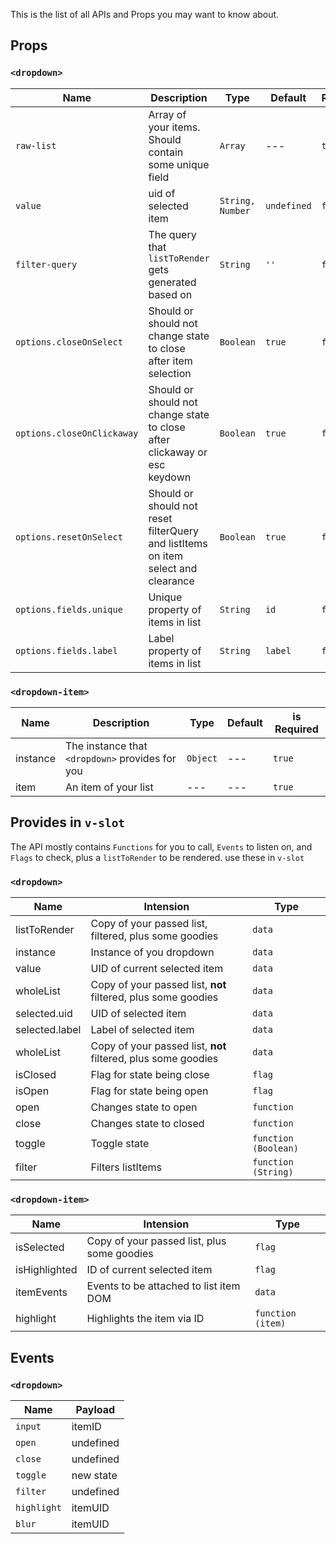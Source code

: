This is the list of all APIs and Props you may want to know about.

## Props

### `<dropdown>`

Name                       | Description                                                                       | Type             | Default     | Required
-------------------------- | --------------------------------------------------------------------------------- | ---------------- | ----------- | --------
`raw-list`                 | Array of your items. Should contain some unique field                             | `Array`          | ---         | `true`
`value`                    | uid of selected item                                                              | `String, Number` | `undefined` | `false`
`filter-query`             | The query that `listToRender` gets generated based on                             | `String`         | `''`        | `false`
`options.closeOnSelect`    | Should or should not change state to close after item selection                   | `Boolean`        | `true`      | `false`
`options.closeOnClickaway` | Should or should not change state to close after clickaway or esc keydown         | `Boolean`        | `true`      | `false`
`options.resetOnSelect`    | Should or should not reset filterQuery and listItems on item select and clearance | `Boolean`        | `true`      | `false`
`options.fields.unique`    | Unique property of items in list                                                  | `String`         | `id`        | `false`
`options.fields.label`     | Label property of items in list                                                   | `String`         | `label`     | `false`

### `<dropdown-item>`

Name     | Description                                     | Type     | Default | is Required
-------- | ----------------------------------------------- | -------- | ------- | -----------
instance | The instance that `<dropdown>` provides for you | `Object` | ---     | `true`
item     | An item of your list                            | ---      | ---     | `true`

## Provides in `v-slot`

The API mostly contains `Functions` for you to call, `Events` to listen on, and `Flags` to check, plus a `listToRender` to be rendered. use these in `v-slot`

### `<dropdown>`

Name           | Intension                                                     | Type
-------------- | ------------------------------------------------------------- | --------------------
listToRender   | Copy of your passed list, filtered, plus some goodies         | `data`
instance       | Instance of you dropdown                                      | `data`
value          | UID of current selected item                                  | `data`
wholeList      | Copy of your passed list, **not** filtered, plus some goodies | `data`
selected.uid   | UID of selected item                                          | `data`
selected.label | Label of selected item                                        | `data`
wholeList      | Copy of your passed list, **not** filtered, plus some goodies | `data`
isClosed       | Flag for state being close                                    | `flag`
isOpen         | Flag for state being open                                     | `flag`
open           | Changes state to open                                         | `function`
close          | Changes state to closed                                       | `function`
toggle         | Toggle state                                                  | `function (Boolean)`
filter         | Filters listItems                                             | `function (String)`

### `<dropdown-item>`

Name          | Intension                                   | Type
------------- | ------------------------------------------- | -----------------
isSelected    | Copy of your passed list, plus some goodies | `flag`
isHighlighted | ID of current selected item                 | `flag`
itemEvents    | Events to be attached to list item DOM      | `data`
highlight     | Highlights the item via ID                  | `function (item)`

## Events

### `<dropdown>`

Name        | Payload
----------- | ---------
`input`     | itemID
`open`      | undefined
`close`     | undefined
`toggle`    | new state
`filter`    | undefined
`highlight` | itemUID
`blur`      | itemUID

